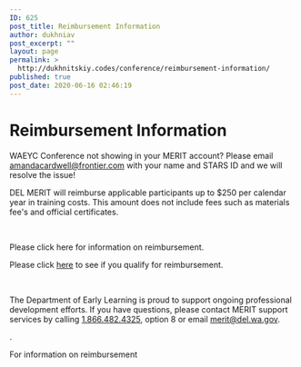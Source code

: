 ```yaml
---
ID: 625
post_title: Reimbursement Information
author: dukhniav
post_excerpt: ""
layout: page
permalink: >
  http://dukhnitskiy.codes/conference/reimbursement-information/
published: true
post_date: 2020-06-16 02:46:19
---
```

<h1>Reimbursement Information</h1>		
		<p>WAEYC Conference not showing in your MERIT account? Please email <a href="mailto:amandacardwell@frontier.com">amandacardwell@frontier.com</a> with your name and STARS ID and we will resolve the issue!</p><p>DEL MERIT will reimburse applicable participants up to $250 per calendar year in training costs. This amount does not include fees such as materials fee's and official certificates.</p><p> </p><p>Please click here for information on reimbursement.</p><p>Please click <a href="https://www.dcyf.wa.gov/sites/default/files/pdf/MERIT_Training_Reimbursement.pdf">here</a> to see if you qualify for reimbursement.</p><p> </p><p>The Department of Early Learning is proud to support ongoing professional development efforts. If you have questions, please contact MERIT support services by calling <a href="tel:18664824325">1.866.482.4325</a>, option 8 or email <a href="mailto:merit@del.wa.gov">merit@del.wa.gov</a>.</p><p>.</p><p>For information on reimbursement</p>